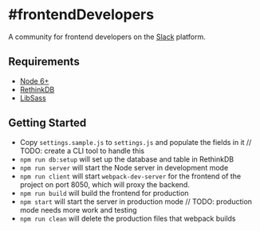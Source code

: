 # #frontendDevelopers
A community for frontend developers on the [Slack](http://slack.com) platform.

## Requirements

  * [Node 6+](http://nodejs.org)
  * [RethinkDB](http://rethinkdb.com)
  * [LibSass](http://libsass.org)

## Getting Started

  * Copy `settings.sample.js` to `settings.js` and populate the fields in it  // TODO: create a CLI tool to handle this
  * `npm run db:setup` will set up the database and table in RethinkDB
  * `npm run server` will start the Node server in development mode
  * `npm run client` will start `webpack-dev-server` for the frontend of the project on port 8050, which will proxy the backend.
  * `npm run build` will build the frontend for production
  * `npm start` will start the server in production mode  // TODO: production mode needs more work and testing
  * `npm run clean` will delete the production files that webpack builds
